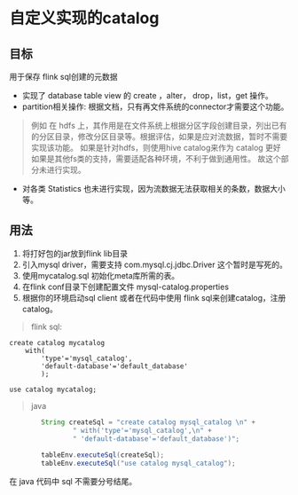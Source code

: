 # 自定义实现的catalog
## 目标
用于保存 flink sql创建的元数据

- 实现了 database table view 的 create ，alter， drop，list，get 操作。
- partition相关操作: 根据文档，只有再文件系统的connector才需要这个功能。
>例如 在 hdfs 上，其作用是在文件系统上根据分区字段创建目录，列出已有的分区目录，修改分区目录等。根据评估，如果是应对流数据，暂时不需要实现该功能。
如果是针对hdfs，则使用hive catalog来作为 catalog 更好
如果是其他fs类的支持，需要适配各种环境，不利于做到通用性。
故这个部分未进行实现。

- 对各类 Statistics 也未进行实现，因为流数据无法获取相关的条数，数据大小等。

## 用法
1. 将打好包的jar放到flink lib目录
2. 引入mysql driver，需要支持 com.mysql.cj.jdbc.Driver 这个暂时是写死的。
3. 使用mycatalog.sql 初始化meta库所需的表。
4. 在flink conf目录下创建配置文件 mysql-catalog.properties
5. 根据你的环境启动sql client 或者在代码中使用 flink sql来创建catalog，注册catalog。

> flink sql:
```roomsql 
create catalog mycatalog 
    with(
        'type'='mysql_catalog',
        'default-database'='default_database'
        );
        
use catalog mycatalog;
```

> java
```java 
        String createSql = "create catalog mysql_catalog \n" +
                " with('type'='mysql_catalog',\n" +
                " 'default-database'='default_database')";
                
        tableEnv.executeSql(createSql);
        tableEnv.executeSql("use catalog mysql_catalog");
```
在 java 代码中 sql 不需要分号结尾。



